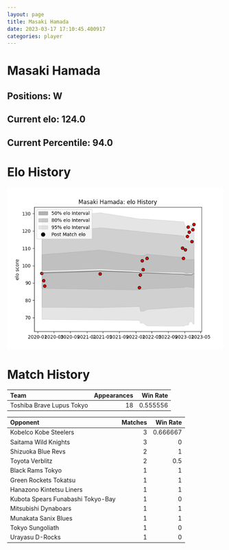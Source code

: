 ```yaml
---  
layout: page  
title: Masaki Hamada  
date: 2023-03-17 17:10:45.400917  
categories: player  
---
```

# Masaki Hamada

## Positions: W

## Current elo: 124.0

## Current Percentile: 94.0

# Elo History


![elo history](history_MasakiHamada.png)
# Match History


| Team                      |   Appearances |   Win Rate |
|:--------------------------|--------------:|-----------:|
| Toshiba Brave Lupus Tokyo |            18 |   0.555556 |

| Opponent                          |   Matches |   Win Rate |
|:----------------------------------|----------:|-----------:|
| Kobelco Kobe Steelers             |         3 |   0.666667 |
| Saitama Wild Knights              |         3 |   0        |
| Shizuoka Blue Revs                |         2 |   1        |
| Toyota Verblitz                   |         2 |   0.5      |
| Black Rams Tokyo                  |         1 |   1        |
| Green Rockets Tokatsu             |         1 |   1        |
| Hanazono Kintetsu Liners          |         1 |   1        |
| Kubota Spears Funabashi Tokyo-Bay |         1 |   0        |
| Mitsubishi Dynaboars              |         1 |   1        |
| Munakata Sanix Blues              |         1 |   1        |
| Tokyo Sungoliath                  |         1 |   0        |
| Urayasu D-Rocks                   |         1 |   0        |